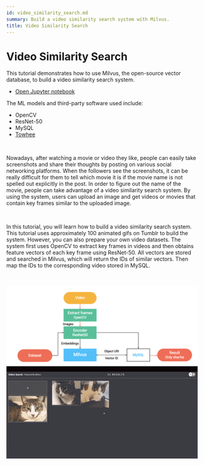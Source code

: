 ```yaml
---
id: video_similarity_search.md
summary: Build a video similarity search system with Milvus.
title: Video Similarity Search
---
```


# Video Similarity Search

This tutorial demonstrates how to use Milvus, the open-source vector database, to build a video similarity search system.
- [Open Jupyter notebook](https://github.com/towhee-io/examples/tree/main/video/reverse_video_search)

The ML models and third-party software used include:
- OpenCV
- ResNet-50
- MySQL
- [Towhee](https://towhee.io/)

<br/>

Nowadays, after watching a movie or video they like, people can easily take screenshots and share their thoughts by posting on various social networking platforms. When the followers see the screenshots, it can be really difficult for them to tell which movie it is if the movie name is not spelled out explicitly in the post. In order to figure out the name of the movie, people can take advantage of a video similarity search system. By using the system, users can upload an image and get videos or movies that contain key frames similar to the uploaded image.

<br/>

In this tutorial, you will learn how to build a video similarity search system. This tutorial uses approximately 100 animated gifs on Tumblr to build the system. However, you can also prepare your own video datasets. The system first uses OpenCV to extract key frames in videos and then obtains feature vectors of each key frame using ResNet-50. All vectors are stored and searched in Milvus, which will return the IDs of similar vectors. Then map the IDs to the corresponding video stored in MySQL.

<br/>

![video_search](../../../assets/video_search.png "Workflow of a video similarity search system.")
![video_search_demo](../../../assets/video_search_demo.gif "Demo of a video similarity search system.")
